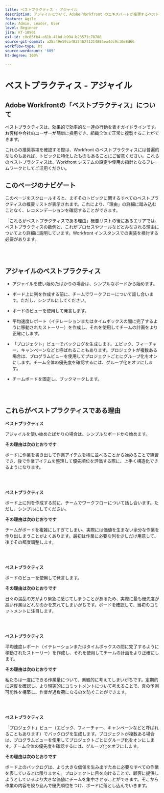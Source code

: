 ```yaml
---
title: ベストプラクティス - アジャイル
description: アジャイルについて、Adobe Workfront のエキスパートが推奨するベストプラクティスを確認します。
feature: Agile
role: Admin, Leader, User
level: Beginner
jira: KT-10901
exl-id: c0c05fb4-a61b-41bd-b994-b23571c78788
source-git-commit: a25a49e59ca483246271214886ea4dc9c10e8d66
workflow-type: ht
source-wordcount: '609'
ht-degree: 100%

---
```


# ベストプラクティス - アジャイル

## Adobe Workfrontの「ベストプラクティス」について

ベストプラクティスは、効果的で効率的な一連の行動を表すガイドラインです。お客様や会社のユーザーが簡単に採用でき、組織全体で正常に複製することができます。

これらの推奨事項を確認する際は、Workfront のベストプラクティスには普遍的なものもあれば、トピックに特化したものもあることにご留意ください。これらのベストプラクティスは、Workfront システムの設定や使用の指針となるフレームワークとしてご活用ください。

## このページのナビゲート

このページをスクロールすると、まずそのトピックに関するすべてのベストプラクティスの概要リストが表示されます。これにより、「理由」の詳細に踏み込むことなく、レコメンデーションを確認することができます。

「これらがベストプラクティスである理由」概要リストの後にあるエリアでは、ベストプラクティスの数例と、これがプロセスやツールなどとみなされる理由についてより詳細に説明しています。Workfront インスタンスでの実装を検討する必要があります。

</br>
</br>

## アジャイルのベストプラクティス

* アジャイルを使い始めたばかりの場合は、シンプルなボードから始めます。

* ボード上に列を作成する前に、チームでワークフローについて話し合います。ただし、シンプルにしてください。
* ボードのビューを使用して発言します。

* 平均速度レポート（イテレーションまたはタイムボックスの間に完了するように移動されたストーリー）を作成し、それを使用してチームの計画をより正確にします。

* 「プロジェクト」ビューでバックログを生成します。エピック、フィーチャー、キャンペーンなどと呼ばれることもあります。プロジェクトが複数ある場合は、プログラムビューを使用してプロジェクトごとにグループ化をオンにします。チーム全体の優先度を確認するには、グループ化をオフにします。

* チームボードを固定し、ブックマークします。

</br>
</br>

## これらがベストプラクティスである理由

**ベストプラクティス**

アジャイルを使い始めたばかりの場合は、シンプルなボードから始めます。

**その理由は次のとおりです**

ボードに作業を書き出して作業アイテムを横に並べることから始めることで練習でき、後で作業アイテムを整理して優先順位を評価する際に、上手く構造化できるようになります。

</br>
</br>


**ベストプラクティス**

ボード上に列を作成する前に、チームでワークフローについて話し合います。ただし、シンプルにしてください。


**その理由は次のとおりです**

チームがボードを複雑にしすぎてしまい、実際には価値を生まない余分な作業を作り出しまうことがよくあります。最初は作業に必要な列を少しだけ用意して、後でその都度調整します。

</br>
</br>

**ベストプラクティス**

ボードのビューを使用して発言します。

**その理由は次のとおりです**

日々の混乱の方がより緊急に感じてしまうことがあるため、実際に最も優先度が高い作業はどれなのかを忘れてしまいがちです。ボードを確認して、当初のコミットメントに注目します。

</br>
</br>

**ベストプラクティス**

平均速度レポート（イテレーションまたはタイムボックスの間に完了するように移動されたストーリー）を作成し、それを使用してチームの計画をより正確にします。

**その理由は次のとおりです**

私たちは一度にできる作業量について、楽観的に考えてしまいがちです。定期的に速度を確認し、より現実的にコミットメントについて考えることで、真の予測可能性を構築し、作業が過負荷になるのを防ぐことができます。

</br>
</br>

**ベストプラクティス**

「プロジェクト」ビュー（エピック、フィーチャー、キャンペーンなどと呼ばれることもあります）でバックログを生成します。プロジェクトが複数ある場合は、プログラムビューを使用してプロジェクトごとにグループ化をオンにします。チーム全体の優先度を確認するには、グループ化をオフにします。

**その理由は次のとおりです**

ボード上のバックログは、より大きな価値を生み出すために必要なすべての作業を表しているとは限りません。プロジェクトに目を向けることで、顧客に提供しようとしているより大きな価値にチームを集中させることができます。そこから作業の内容を絞り込んで優先順位をつけ、ボードに落とし込んでいきます。
